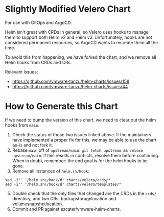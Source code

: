 # Slightly Modified Velero Chart

For use with GitOps and ArgoCD.

Helm isn't great with CRDs in general, so Velero uses hooks to manage them to support both Helm v2 and Helm v3. Unfortunately, hooks are not considered permanent resources, so ArgoCD wants to recreate them all the time.

To avoid this from happening, we have forked the chart, and we remove all Helm hooks from CRDs and CRs.

Relevant Issues:

- https://github.com/vmware-tanzu/helm-charts/issues/158
- https://github.com/vmware-tanzu/helm-charts/issues/44

# How to Generate this Chart

If we need to bump the version of this chart, we need to clear out the helm hooks from `main`.

1. Check the status of those two issues linked above. If the maintainers have implemented a proper fix for this, we may be able to use the chart as-is and not fork it.
2. Rebase `main` off of `upstream/main`: `git fetch upstream && rebase upstream/main`. If this results in conflicts, resolve them before continuing. When in doubt, remember: the end goal is for the helm hooks to be gone.
3. Remove all instances of `helm.sh/hook`:

```
sed -i'' '/helm.sh\/hook/d' charts/velero/crds/*
sed -i'' '/helm.sh\/hook/d' charts/velero/templates/*
```

5. Double check that the only files that changed are the CRDs in the `crds/` directory, and two CRs: backupstoragelocation and volumesnapshotlocation.
6. Commit and PR against ezcater/vmware-helm-charts.
